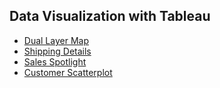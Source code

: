 ## Data Visualization with Tableau
- [Dual Layer Map](https://public.tableau.com/app/profile/rommel.ricio/viz/DualLayerMap_16896625829500/SalesMap)
- [Shipping Details](https://public.tableau.com/app/profile/rommel.ricio/viz/ShippingDetails_16896574625220/ShippingTrend)
- [Sales Spotlight](https://public.tableau.com/app/profile/rommel.ricio/viz/SalesSpotlight_16896547154080/SalesSpotlight)
- [Customer Scatterplot](https://public.tableau.com/app/profile/rommel.ricio/viz/RRicio_CustomerScatterplot_sample/Sheet1)
